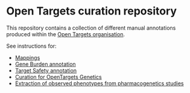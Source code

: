 # Open Targets curation repository

This repository contains a collection of different manual annotations produced within the [Open Targets organisation](https://www.opentargets.org).

See instructions for:
- [Mappings](docs/mappings.md)
- [Gene Burden annotation](docs/gene_burden.md)
- [Target Safety annotation](docs/target_safety.md)
- [Curation for OpenTargets Genetics](docs/genetics.md)
- [Extraction of observed phenotypes from pharmacogenetics studies](docs/pharmacogenetics.md)